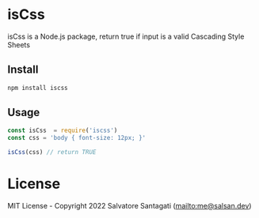 # isCss
isCss is a Node.js package, return true if input is a valid Cascading Style Sheets


## Install

```bash
npm install iscss
```

## Usage

```js
const isCss  = require('iscss')
const css = 'body { font-size: 12px; }'

isCss(css) // return TRUE
```

# License

MIT License - Copyright 2022 Salvatore Santagati (<mailto:me@salsan.dev>)
